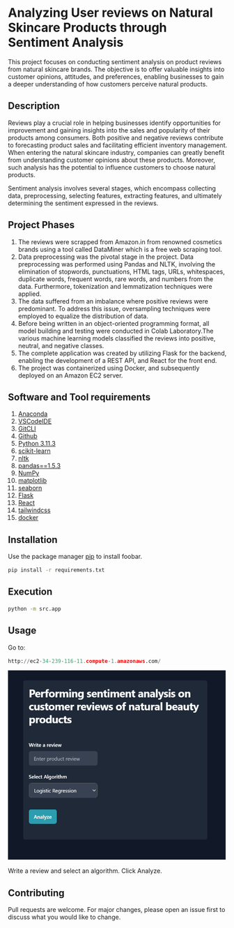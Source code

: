 
# Analyzing User reviews on Natural Skincare Products through Sentiment Analysis

This project focuses on conducting sentiment analysis on product reviews from natural skincare brands. The objective is to offer valuable insights into customer opinions, attitudes, and preferences, enabling businesses to gain a deeper understanding of how customers perceive natural products.

## Description
Reviews play a crucial role in helping businesses identify opportunities for improvement and gaining insights into the sales and popularity of their products among consumers. Both positive and negative reviews contribute to forecasting product sales and facilitating efficient inventory management. When entering the natural skincare industry, companies can greatly benefit from understanding customer opinions about these products. Moreover, such analysis has the potential to influence customers to choose natural products.

Sentiment analysis involves several stages, which encompass collecting data, preprocessing, selecting features, extracting features, and ultimately determining the sentiment expressed in the reviews. 

## Project Phases
1. The reviews were scrapped from Amazon.in from renowned cosmetics brands using a tool called DataMiner which is a free web scraping tool.
2. Data preprocessing was the pivotal stage in the project. Data preprocessing was performed using Pandas and NLTK, involving the elimination of stopwords, punctuations, HTML tags, URLs, whitespaces, duplicate words, frequent words, rare words, and numbers from the data. Furthermore, tokenization and lemmatization techniques were applied.
3. The data suffered from an imbalance where positive reviews were predominant. To address this issue, oversampling techniques were employed to equalize the distribution of data.
4. Before being written in an object-oriented programming format, all model building and testing were conducted in Colab Laboratory.The various machine learning models classified the reviews into positive, neutral, and negative classes. 
5. The complete application was created by utilizing Flask for the backend, enabling the development of a REST API, and React for the front end.
6. The project was containerized using Docker, and subsequently deployed on an Amazon EC2 server.


## Software and Tool requirements
1. [Anaconda](https://www.anaconda.com/)
2. [VSCodeIDE](https://code.visualstudio.com/)
3. [GitCLI](https://git-scm.com/book/en/v2/Getting-Started-The-Command-Line)
4. [Github](https://github.com/)
5. [Python 3.11.3](https://www.python.org/downloads/)
6. [scikit-learn](https://scikit-learn.org/stable/)
7. [nltk](https://www.nltk.org/)
8. [pandas==1.5.3](https://pandas.pydata.org/)
9. [NumPy](https://numpy.org/)
10. [matplotlib](https://matplotlib.org/)
11. [seaborn](https://seaborn.pydata.org/)
12. [Flask](https://flask.palletsprojects.com/en/2.3.x/)
13. [React](https://react.dev/)
14. [tailwindcss](https://tailwindcss.com/)
15. [docker](https://www.docker.com/products/docker-desktop/)



## Installation

Use the package manager [pip](https://pip.pypa.io/en/stable/) to install foobar.

```bash
pip install -r requirements.txt
```

## Execution

```bash
python -m src.app
```

## Usage
Go to:
```python
http://ec2-34-239-116-11.compute-1.amazonaws.com/
```
<img src="ui.png" alt="Image" width="500"> 


 Write a review and select an algorithm. Click Analyze.


## Contributing

Pull requests are welcome. For major changes, please open an issue first
to discuss what you would like to change.